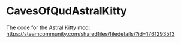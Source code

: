 # CavesOfQudAstralKitty
The code for the Astral Kitty mod: https://steamcommunity.com/sharedfiles/filedetails/?id=1761293513
